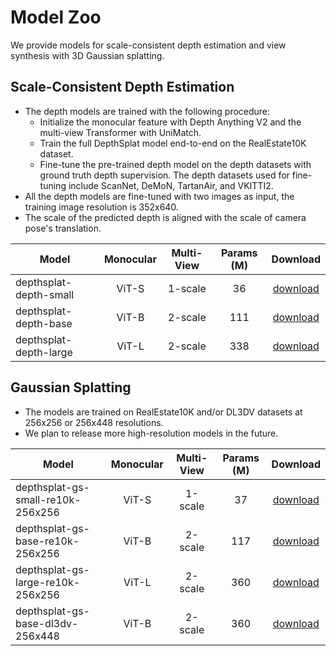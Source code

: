 # Model Zoo

We provide models for scale-consistent depth estimation and view synthesis with 3D Gaussian splatting.



## Scale-Consistent Depth Estimation

- The depth models are trained with the following procedure:
  - Initialize the monocular feature with Depth Anything V2 and the multi-view Transformer with UniMatch.
  - Train the full DepthSplat model end-to-end on the RealEstate10K dataset.
  - Fine-tune the pre-trained depth model on the depth datasets with ground truth depth supervision. The depth datasets used for fine-tuning include ScanNet, DeMoN, TartanAir, and VKITTI2.
- All the depth models are fine-tuned with two images as input, the training image resolution is 352x640.
- The scale of the predicted depth is aligned with the scale of camera pose's translation.

| Model                  | Monocular | Multi-View | Params (M) |                           Download                           |
| ---------------------- | :-------: | :--------: | :--------: | :----------------------------------------------------------: |
| depthsplat-depth-small |   ViT-S   |  1-scale   |     36     | [download](https://huggingface.co/haofeixu/depthsplat/resolve/main/depthsplat-depth-small-3d79dd5e.pth) |
| depthsplat-depth-base  |   ViT-B   |  2-scale   |    111     | [download](https://huggingface.co/haofeixu/depthsplat/resolve/main/depthsplat-depth-base-f57113bd.pth) |
| depthsplat-depth-large |   ViT-L   |  2-scale   |    338     | [download](https://huggingface.co/haofeixu/depthsplat/resolve/main/depthsplat-depth-large-50d3d7cf.pth) |



## Gaussian Splatting

- The models are trained on RealEstate10K and/or DL3DV datasets at 256x256 or 256x448 resolutions.
- We plan to release more high-resolution models in the future.

| Model                             | Monocular | Multi-View | Params (M) |                           Download                           |
| --------------------------------- | :-------: | :--------: | :--------: | :----------------------------------------------------------: |
| depthsplat-gs-small-re10k-256x256 |   ViT-S   |  1-scale   |     37     | [download](https://huggingface.co/haofeixu/depthsplat/resolve/main/depthsplat-gs-small-re10k-256x256-49b2d15c.pth) |
| depthsplat-gs-base-re10k-256x256  |   ViT-B   |  2-scale   |    117     | [download](https://huggingface.co/haofeixu/depthsplat/blob/main/depthsplat-gs-base-re10k-256x256-044fdb17.pth) |
| depthsplat-gs-large-re10k-256x256 |   ViT-L   |  2-scale   |    360     | [download](https://huggingface.co/haofeixu/depthsplat/resolve/main/depthsplat-gs-large-re10k-256x256-288d9b26.pth) |
| depthsplat-gs-base-dl3dv-256x448  |   ViT-B   |  2-scale   |    360     | [download](https://huggingface.co/haofeixu/depthsplat/resolve/main/depthsplat-gs-base-dl3dv-256x448-75cc0183.pth) |

